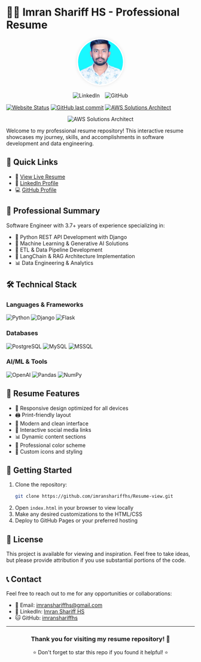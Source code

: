 # 👨‍💻 Imran Shariff HS - Professional Resume

<div align="center">
  <img src="imran.jpeg" width="120" height="120" style="border-radius: 50%; object-fit: cover; border: 3px solid #fff; box-shadow: 0 0 10px rgba(0,0,0,0.1);" alt="Imran Shariff HS">
  
  <div style="margin: 15px 0;">
    <a href="https://www.linkedin.com/in/imran-shariff-h-s-a78625205/" style="text-decoration: none; margin: 0 5px;">
      <img src="https://img.shields.io/badge/LinkedIn-0077B5?style=for-the-badge&logo=linkedin&logoColor=white" alt="LinkedIn">
    </a>
    <a href="https://github.com/imranshariffhs" style="text-decoration: none; margin: 0 5px;">
      <img src="https://img.shields.io/badge/GitHub-181717?style=for-the-badge&logo=github&logoColor=white" alt="GitHub">
    </a>
  </div>
</div>

[![Website Status](https://img.shields.io/website?url=https%3A%2F%2Fimranshariffhs.github.io%2FResume-view%2F&label=website&up_message=up&down_message=down)](https://imranshariffhs.github.io/Resume-view/) [![GitHub last commit](https://img.shields.io/github/last-commit/imranshariffhs/Resume-view?label=last%20commit)](https://github.com/imranshariffhs/Resume-view/commits/main) [![AWS Solutions Architect](https://img.shields.io/badge/AWS-Solutions_Architect_Certified-FF9900?style=flat&logo=amazon-aws&logoColor=white)](https://aws.amazon.com/certification/certified-solutions-architect-associate/)

<div align="center">
  <img src="https://images.credly.com/size/680x680/images/0e284c3f-5164-4b21-8660-0d84737941bc/image.png" width="150" height="150" alt="AWS Solutions Architect">
</div>

Welcome to my professional resume repository! This interactive resume showcases my journey, skills, and accomplishments in software development and data engineering.

## 🌟 Quick Links

- 🔗 [View Live Resume](https://imranshariffhs.github.io/Resume-view/)
- 👔 [LinkedIn Profile](https://www.linkedin.com/in/imran-shariff-h-s-a78625205/)
- 💻 [GitHub Profile](https://github.com/imranshariffhs)

## 💼 Professional Summary

Software Engineer with 3.7+ years of experience specializing in:
- 🐍 Python REST API Development with Django
- 🤖 Machine Learning & Generative AI Solutions
- 🔄 ETL & Data Pipeline Development
- 🧠 LangChain & RAG Architecture Implementation
- 📊 Data Engineering & Analytics

## 🛠️ Technical Stack

### Languages & Frameworks
![Python](https://img.shields.io/badge/Python-3776AB?style=for-the-badge&logo=python&logoColor=white)
![Django](https://img.shields.io/badge/Django-092E20?style=for-the-badge&logo=django&logoColor=white)
![Flask](https://img.shields.io/badge/Flask-000000?style=for-the-badge&logo=flask&logoColor=white)

### Databases
![PostgreSQL](https://img.shields.io/badge/PostgreSQL-316192?style=for-the-badge&logo=postgresql&logoColor=white)
![MySQL](https://img.shields.io/badge/MySQL-00000F?style=for-the-badge&logo=mysql&logoColor=white)
![MSSQL](https://img.shields.io/badge/MSSQL-CC2927?style=for-the-badge&logo=microsoft-sql-server&logoColor=white)

### AI/ML & Tools
![OpenAI](https://img.shields.io/badge/OpenAI-412991?style=for-the-badge&logo=openai&logoColor=white)
![Pandas](https://img.shields.io/badge/Pandas-150458?style=for-the-badge&logo=pandas&logoColor=white)
![NumPy](https://img.shields.io/badge/NumPy-013243?style=for-the-badge&logo=numpy&logoColor=white)

## 🎯 Resume Features

- 📱 Responsive design optimized for all devices
- 🖨️ Print-friendly layout
- 🎨 Modern and clean interface
- 🔗 Interactive social media links
- 📊 Dynamic content sections
- 🌈 Professional color scheme
- 🎉 Custom icons and styling

## 🚀 Getting Started

1. Clone the repository:
   ```bash
   git clone https://github.com/imranshariffhs/Resume-view.git
   ```
2. Open `index.html` in your browser to view locally
3. Make any desired customizations to the HTML/CSS
4. Deploy to GitHub Pages or your preferred hosting

## 📄 License

This project is available for viewing and inspiration. Feel free to take ideas, but please provide attribution if you use substantial portions of the code.

## 📞 Contact

Feel free to reach out to me for any opportunities or collaborations:
- 📧 Email: imranshariffhs@gmail.com
- 💼 LinkedIn: [Imran Shariff HS](https://www.linkedin.com/in/imran-shariff-h-s-a78625205/)
- 🐱 GitHub: [imranshariffhs](https://github.com/imranshariffhs)

---

<div align="center">

### Thank you for visiting my resume repository! 🙏

⭐ Don't forget to star this repo if you found it helpful! ⭐

</div> 